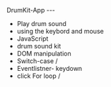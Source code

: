  DrumKit-App ---

- Play drum sound 
- using the keybord and mouse 
- JavaScript 
- drum sound kit 
- DOM manipulation 
- Switch-case /
- Eventlistner- keydown 
-  click For loop /


